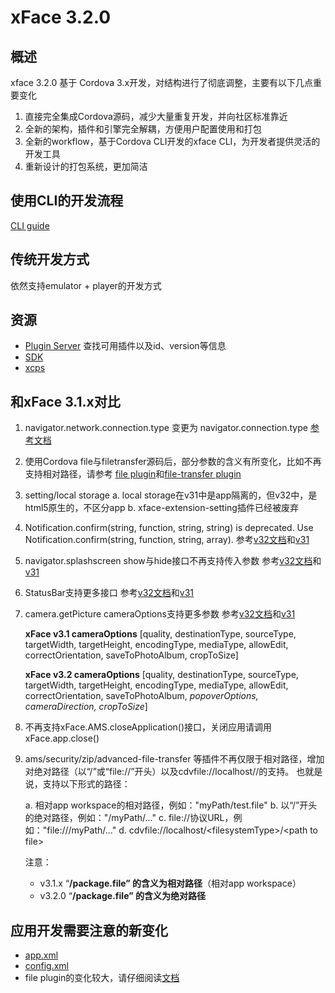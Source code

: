 # xFace 3.2.0

## 概述

xface 3.2.0 基于 Cordova 3.x开发，对结构进行了彻底调整，主要有以下几点重要变化

1. 直接完全集成Cordova源码，减少大量重复开发，并向社区标准靠近
2. 全新的架构，插件和引擎完全解耦，方便用户配置使用和打包
3. 全新的workflow，基于Cordova CLI开发的xface CLI，为开发者提供灵活的开发工具
4. 重新设计的打包系统，更加简洁

## 使用CLI的开发流程
[CLI guide](http://gitlab.polyvi.com/xface/xface-docs/blob/master/docs/cli.md)

## 传统开发方式
依然支持emulator + player的开发方式

## 资源
* [Plugin Server](http://plugins.polyvi.net:5984/) 查找可用插件以及id、version等信息
* [SDK](http://192.168.2.209:8081/)
* [xcps](http://192.168.2.22:3001/app/index.html#/)


## 和xFace 3.1.x对比

1. navigator.network.connection.type 变更为 navigator.connection.type
[参考文档](http://192.168.2.209:8081/classes/cordova-plugin-network-information.html)

2. 使用Cordova file与filetransfer源码后，部分参数的含义有所变化，比如不再支持相对路径，请参考
[file plugin](https://github.com/apache/cordova-plugin-file/blob/master/doc/index.md)和[file-transfer plugin](
https://github.com/apache/cordova-plugin-file-transfer/blob/master/doc/index.md)

3. setting/local storage
   a. local storage在v31中是app隔离的，但v32中，是html5原生的，不区分app
   b. xface-extension-setting插件已经被废弃

4. Notification.confirm(string, function, string, string) is deprecated.  Use Notification.confirm(string, function, string, array).
参考[v32文档](
http://cordova.apache.org/docs/en/3.3.0/cordova_notification_notification.md.html#notification.confirm)和[v31](
http://apollo.polyvi.com/doc/xFaceSDK/classes/Notification.html#method_confirm)

5. navigator.splashscreen show与hide接口不再支持传入参数
参考[v32文档](
http://cordova.apache.org/docs/en/3.3.0/cordova_splashscreen_splashscreen.md.html#Splashscreen)和[v31](
http://apollo.polyvi.com/doc/xFaceSDK/classes/SplashSreen.html#method_hide)

6. StatusBar支持更多接口 
参考[v32文档](
https://github.com/apache/cordova-plugins/blob/master/statusbar/README.md)和[v31](
http://apollo.polyvi.com/doc/xFaceSDK/classes/StatusBar.html)

7. camera.getPicture cameraOptions支持更多参数
参考[v32文档](http://cordova.apache.org/docs/en/3.3.0/cordova_camera_camera.md.html#cameraOptions)和[v31](
http://apollo.polyvi.com/doc/xFaceSDK/classes/Camera.html#method_getPicture)

   **xFace v3.1 cameraOptions**
 [quality, destinationType, sourceType, targetWidth, targetHeight, encodingType, mediaType, allowEdit, correctOrientation, saveToPhotoAlbum, cropToSize]

   **xFace v3.2 cameraOptions**
[quality, destinationType, sourceType, targetWidth, targetHeight, encodingType, mediaType, allowEdit, correctOrientation, saveToPhotoAlbum, *popoverOptions, cameraDirection, cropToSize*]

8. 不再支持xFace.AMS.closeApplication()接口，关闭应用请调用xFace.app.close()

9. ams/security/zip/advanced-file-transfer 等插件不再仅限于相对路径，增加对绝对路径（以“/”或“file://”开头）以及cdvfile://localhost/<filesystemType>/<path to file>的支持。
也就是说，支持以下形式的路径：

   a. 相对app workspace的相对路径，例如："myPath/test.file"
   b. 以“/”开头的绝对路径，例如："/myPath/..."
   c. file://协议URL，例如："file:///myPath/..."
   d. cdvfile://localhost/\<filesystemType>/\<path to file>

   注意：

   * v3.1.x “**/**package.file” 的含义为**相对路径**（相对app workspace）
   * v3.2.0 “**/**package.file” 的含义为**绝对路径**

## 应用开发需要注意的新变化
* [app.xml](http://gitlab.polyvi.com/xface/xface-docs/blob/master/docs/appxml.md)
* [config.xml](http://gitlab.polyvi.com/xface/xface-docs/blob/master/docs/config.md)
* file plugin的变化较大，请仔细阅读[文档](http://gitlab.polyvi.com/xface/cordova-plugin-file/blob/master/doc/index.md)